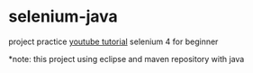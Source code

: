 # selenium-java
project practice [youtube tutorial](https://youtube.com/playlist?list=PLhW3qG5bs-L_8bwNnMHdJ1Wq5M0sUmpSH) selenium 4 for beginner 

*note: this project using eclipse and maven repository with java
